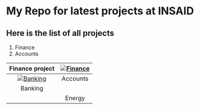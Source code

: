 # My Repo for latest projects at INSAID

## Here is the list of all projects

1. Finance
2. Accounts


| Finance project  | [![Finance](https://raw.githubusercontent.com/v-rao/demo/master/images/fin.jpg "Finance")](https://raw.githubusercontent.com/v-rao/demo/master/images/fin.jpg "Finance")  |
| :------------: | :------------: |
| [![Banking](https://raw.githubusercontent.com/v-rao/demo/master/images/fin.jpg "Banking")](https://raw.githubusercontent.com/v-rao/demo/master/images/fin.jpg "Banking")  | Accounts  |
| Banking  |   |
|   | Energy  |
